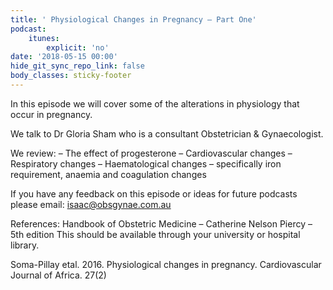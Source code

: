 ```yaml
---
title: ' Physiological Changes in Pregnancy – Part One'
podcast:
    itunes:
        explicit: 'no'
date: '2018-05-15 00:00'
hide_git_sync_repo_link: false
body_classes: sticky-footer
---
```


In this episode we will cover some of the alterations in physiology that occur in pregnancy.

We talk to Dr Gloria Sham who is a consultant Obstetrician & Gynaecologist.

We review:
– The effect of progesterone
– Cardiovascular changes
– Respiratory changes
– Haematological changes – specifically iron requirement, anaemia and coagulation changes

If you have any feedback on this episode or ideas for future podcasts please email: isaac@obsgynae.com.au

References:
Handbook of Obstetric Medicine – Catherine Nelson Piercy – 5th edition
This should be available through your university or hospital library.

Soma-Pillay etal. 2016. Physiological changes in pregnancy. Cardiovascular Journal of Africa. 27(2)